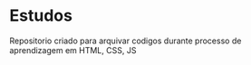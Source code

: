 # Estudos
Repositorio criado para arquivar codigos durante processo de aprendizagem em HTML, CSS, JS
